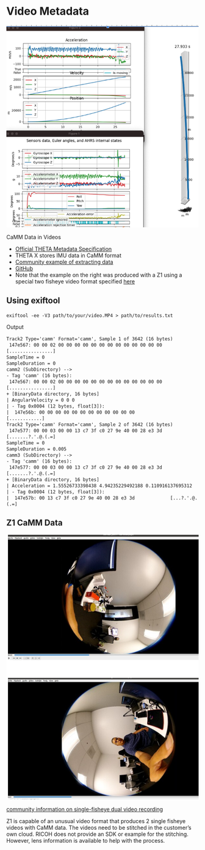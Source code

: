 # Video Metadata

![CaMM Data](images/video_metadata/camm_data.png)

CaMM Data in Videos

* [Official THETA Metadata Specification](https://github.com/ricohapi/theta-api-specs/blob/main/theta-metadata/README.md)
* THETA X stores IMU data in CaMM format
* [Community example of extracting data](https://community.theta360.guide/t/imu-data-libraries/9176?u=craig)
* [GitHub](https://github.com/monschine/extract_camm/)
* Note that the example on the right was produced with a Z1 using a special two fisheye video format specified
[here](https://github.com/ricohapi/theta-api-specs/blob/main/theta-web-api-v2.1/options/file_format.md)

## Using exiftool

```text
exiftool -ee -V3 path/to/your/video.MP4 > path/to/results.txt
```

Output

```text
Track2 Type='camm' Format='camm', Sample 1 of 3642 (16 bytes)
 147e567: 00 00 02 00 00 00 00 00 00 00 00 00 00 00 00 00 [................]
SampleTime = 0
SampleDuration = 0
camm2 (SubDirectory) -->
- Tag 'camm' (16 bytes):
 147e567: 00 00 02 00 00 00 00 00 00 00 00 00 00 00 00 00 [................]
+ [BinaryData directory, 16 bytes]
| AngularVelocity = 0 0 0
| - Tag 0x0004 (12 bytes, float[3]):
|  147e56b: 00 00 00 00 00 00 00 00 00 00 00 00             [............]
Track2 Type='camm' Format='camm', Sample 2 of 3642 (16 bytes)
 147e577: 00 00 03 00 00 13 c7 3f c0 27 9e 40 00 28 e3 3d [.......?.'.@.(.=]
SampleTime = 0
SampleDuration = 0.005
camm3 (SubDirectory) -->
- Tag 'camm' (16 bytes):
 147e577: 00 00 03 00 00 13 c7 3f c0 27 9e 40 00 28 e3 3d [.......?.'.@.(.=]
+ [BinaryData directory, 16 bytes]
| Acceleration = 1.55526733398438 4.94235229492188 0.110916137695312
| - Tag 0x0004 (12 bytes, float[3]):
|  147e57b: 00 13 c7 3f c0 27 9e 40 00 28 e3 3d             [...?.'.@.(.=]
```

## Z1 CaMM Data

![Z1 single fisheye](images/video_metadata/single_fisheye.png)

[community information on single-fisheye dual video recording](https://community.theta360.guide/t/ricoh-theta-z1-firmware-3-01-1-adds-single-fisheye-simultaneous-recording-of-2-videos-50min-video-length/9095?u=craig)

Z1 is capable of an unusual video format that produces 2 single fisheye videos with CaMM data.  The videos need to be stitched in the customer’s own cloud.  RICOH does not provide an SDK or example for the stitching.  However, lens information is available to help with the process.
